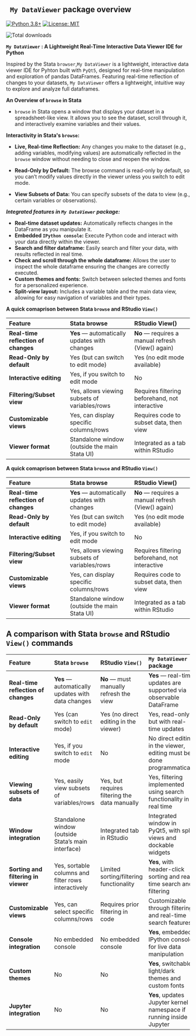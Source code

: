 ## ` My DataViewer` package overview 

[![Python 3.8+](https://img.shields.io/badge/python-3.8+-blue.svg)](https://www.python.org/downloads/)
[![License: MIT](https://img.shields.io/badge/License-MIT-yellow.svg)](https://opensource.org/licenses/MIT)
<div>
    <img src="https://static.pepy.tech/badge/mydataviewer-GUI" alt="Total downloads"/>
</div>

**`My DataViewer` : A Lightweight Real-Time Interactive Data Viewer IDE for Python**

Inspired by the Stata `browser`,`My DataViewer` is a lightweight, interactive data viewer IDE for Pyhton built with `PyQt5`, designed for real-time manipulation and exploration of pandas DataFrames. Featuring real-time reflection of changes to your datasets, `My DataViewer` offers a lightweight, intuitive way to explore and analyze full dataframes.  

**An Overview of `browse` in Stata**
- `browse` in Stata opens a window that displays your dataset in a spreadsheet-like view. It allows you to see the dataset, scroll through it, and interactively examine variables and their values.

**Interactivity in Stata's `browse`:**

- **Live, Real-time Reflection:** Any changes you make to the dataset (e.g., adding variables, modifying values) are automatically reflected in the `browse` window without needing to close and reopen the window.

- **Read-Only by Default:** The browse command is read-only by default, so you can’t modify values directly in the viewer unless you switch to edit mode.

- **View Subsets of Data:** You can specify subsets of the data to view (e.g., certain variables or observations).

***Integrated features in `My DataViewer` package:***

- **Real-time dataset updates:** Automatically reflects changes in the DataFrame as you manipulate it.
- **Embedded `IPython console`:** Execute Python code and interact with your data directly within the viewer.
- **Search and filter dataframe:** Easily search and filter your data, with results reflected in real time.
- **Check and scroll through the whole dataframe:** Allows the user to inspect the whole dataframe ensuring the changes are correctly executed.
- **Custom themes and fonts:** Switch between selected themes and fonts for a personalized experience.
- **Split-view layout:** Includes a variable table and the main data view, allowing for easy navigation of variables and their types.

**A quick comaprison between Stata `browse` and RStudio `View()`**

| Feature                        | **Stata browse**                                | **RStudio View()**                              |
|:---------------------------------|:--------------------------------------------------|:--------------------------------------------------|
| **Real-time reflection of changes** | **Yes** — automatically updates with changes     | **No** — requires a manual refresh (View() again) |
| **Read-Only by default**        | Yes (but can switch to edit mode)               | Yes (no edit mode available)                   |
| **Interactive editing**         | Yes, if you switch to edit mode                 | No                                               |
| **Filtering/Subset view**       | Yes, allows viewing subsets of variables/rows     | Requires filtering beforehand, not interactive   |
| **Customizable views**          | Yes, can display specific columns/rows            | Requires code to subset data, then view          |
| **Viewer format**               | Standalone window (outside the main Stata UI)     | Integrated as a tab within RStudio               |"
**A quick comaprison between Stata `browse` and RStudio `View()`**

| Feature                        | **Stata browse**                                | **RStudio View()**                              |
|:---------------------------------|:--------------------------------------------------|:--------------------------------------------------|
| **Real-time reflection of changes** | **Yes** — automatically updates with changes     | **No** — requires a manual refresh (View() again) |
| **Read-Only by default**        | Yes (but can switch to edit mode)               | Yes (no edit mode available)                   |
| **Interactive editing**         | Yes, if you switch to edit mode                 | No                                               |
| **Filtering/Subset view**       | Yes, allows viewing subsets of variables/rows     | Requires filtering beforehand, not interactive   |
| **Customizable views**          | Yes, can display specific columns/rows            | Requires code to subset data, then view          |
| **Viewer format**               | Standalone window (outside the main Stata UI)     | Integrated as a tab within RStudio               |"


## A comparison with Stata `browse` and RStudio `View()` commands

| Feature                             | **Stata `browse`**                                | **RStudio `View()`**                              | **`My DataViewer` package**                                      |
|:------------------------------------|:-------------------------------------------------|:-------------------------------------------------|:---------------------------------------------------------|
| **Real-time reflection of changes** | **Yes** — automatically updates with data changes | **No** — must manually refresh the view           | **Yes** — real-time updates are supported via observable DataFrame |
| **Read-Only by default**            | Yes (can switch to `edit` mode)                   | Yes (no direct editing in the viewer)             | Yes, read-only but with real-time updates                 |
| **Interactive editing**             | Yes, if you switch to `edit` mode                 | No                                                | No direct editing in the viewer, editing must be done programmatically |
| **Viewing subsets of data**         | Yes, easily view subsets of variables/rows        | Yes, but requires filtering the data manually     | Yes, filtering implemented using search functionality in real time |
| **Window integration**              | Standalone window (outside Stata’s main interface)| Integrated tab in RStudio                        | Integrated window in PyQt5, with split views and dockable widgets |
| **Sorting and filtering in viewer** | Yes, sortable columns and filter rows interactively| Limited sorting/filtering functionality           | **Yes**, with header-click sorting and real-time search and filtering |
| **Customizable views**              | Yes, can select specific columns/rows             | Requires prior filtering in code                 | Customizable through filtering and real-time search features |
| **Console integration**             | No embedded console                              | No embedded console                              | **Yes**, embedded IPython console for live data manipulation |
| **Custom themes**                   | No                                                | No                                                | **Yes**, switchable light/dark themes and custom fonts     |
| **Jupyter integration**             | No                                                | No                                                | **Yes**, updates Jupyter kernel namespace if running inside Jupyter   |




